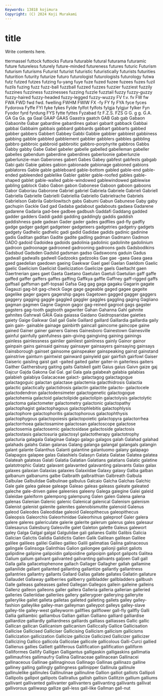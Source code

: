 ```yaml
---
Keywords: 13818 kojimura
Copyright: (C) 2024 Koji Murakami
---
```


# title

Write contents here.



ttermassel futtock futtocks Futura futurable
futural futurama futuramic future futureless futurely future-minded futureness futures futuric
Futurism futurism futurisms Futurist futurist futuristic futuristically futurists futurities futurition
futurity futurize futuro futurologist futurologists futurology futwa futz futzed futzes
futzing fu-yang fuye fuze fuzed fuzee fuzees fuzes fuzil fuzils
fuzing fuzz fuzz-ball fuzzball fuzzed fuzzes fuzzier fuzziest fuzzily fuzzines
fuzziness fuzzinesses fuzzing fuzzle fuzztail fuzzy fuzzy-guzzy fuzzy-haired fuzzy-headed fuzzy-legged
fuzzy-wuzzy FV f.v. fv FW fw FWA FWD fwd fwd.
fwelling FWHM FWIW FX -fy FY fy FYA fyce fyces
Fydorova Fyffe FYI fyke fykes Fylde fylfot fylfots fylgja fylgjur
fylker Fyn Fyodor fyrd fyrdung FYS fytte fyttes Fyzabad fz
F.Z.S. FZS G G. g g. G.A. GA Ga Ga.
ga Gaal GAAP GAAS Gaastra gaatch GAB Gab gab Gabaon
Gabaonite Gabar gabardine gabardines gabari gabarit gabback Gabbai gabbai Gabbaim
gabbais gabbard gabbards gabbart gabbarts gabbed gabber gabbers Gabbert Gabbey
Gabbi Gabbie gabbier gabbiest gabbiness gabbing gabble gabbled gabblement gabbler
gabblers gabbles gabbling gabbro gabbroic gabbroid gabbroitic gabbro-porphyrite gabbros Gabbs
Gabby gabby Gabe Gabel gabeler gabelle gabelled gabelleman gabeller gabelles
gabendum gaberdine gaberdines gaberloonie gaberlunzie gaberlunzie-man Gaberones gabert Gabes Gabey
gabfest gabfests gabgab Gabi gabi Gabie gabies gabion gabionade gabionage
gabioned gabions gablatores Gable gable gableboard gable-bottom gabled gable-end gable-ended
gableended gablelike Gabler gabler gable-roofed gables gable-shaped gablet gable-walled gable-windowed
gablewindowed gablewise gabling gablock Gabo Gabon gabon Gabonese Gaboon gaboon
gaboons Gabor Gaboriau Gaborone Gabriel gabriel Gabriela Gabriele Gabrieli Gabriell
Gabriella Gabrielle Gabrielli Gabriellia Gabriello Gabrielrache Gabriels Gabrielson Gabrila Gabrilowitsch
gabs Gabumi Gabun Gabunese Gaby gaby gachupin Gackle Gad gad
Gadaba gadabout gadabouts gadaea Gadarene gadarene Gadaria gad-bee gadbee gadbush
Gaddafi Gaddang gadded gadder gadders Gaddi gaddi gadding gaddingly gaddis
gaddish gaddishness gade gadean Gader gader gades gadflies gad-fly gadfly
gadge gadger gadget gadgeteer gadgeteers gadgetries gadgetry gadgets gadgety Gadhelic
gadhelic gadi gadid Gadidae gadids gadinic gadinine gadis Gaditan gaditan
Gadite gadite gadling gadman Gadmann Gadmon GADO gadoid Gadoidea gadoids
gadolinia gadolinic gadolinite gadolinium gadroon gadroonage gadrooned gadrooning gadroons gads
Gadsbodikins Gadsbud Gadsden Gadslid gadsman gadso Gadswoons gaduin Gadus gadwall
gadwalls gadwell Gadzooks gadzooks Gae gae -gaea Gaea gaea gaed
gaedelian gaedown gaeing Gaekwar Gael gael Gaelan Gaeldom Gaelic gaelic
Gaelicism Gaelicist Gaelicization Gaelicize gaels Gaeltacht gaen Gaertnerian gaes gaet
Gaeta Gaetano Gaetulan Gaetuli Gaetulian gaff gaffe gaffed gaffer gaffers
gaffes gaffing Gaffkya gaffle Gaffney gaff-rigged gaffs gaffsail gaffsman gaff-topsail
Gafsa Gag gag gaga gagaku Gagarin gagate Gagauzi gag-bit gag-check
Gage gage gageable gaged gagee gageite gagelike gager gagers gagership
gages Gagetown gagged gagger gaggers gaggery gagging gaggle gaggled gaggler
gaggles gaggling gaging Gagliano gagman gagmen Gagne Gagnon gagor gag-reined
gagroot gags gagster gagsters gag-tooth gagtooth gagwriter Gahan Gahanna Gahl
gahnite gahnites Gahrwali GAIA Gaia gaiassa Gaidano Gaidropsaridae gaieties gaiety
Gaige Gaikwar Gail gail Gaile Gaillard gaillard Gaillardia gaillardia gaily
gain gain- gainable gainage gainbirth gaincall gaincome gaincope gaine gained
Gainer gainer gainers Gaines Gainesboro Gainestown Gainesville gainful gainfully gainfulness
gain-giving gaingiving gaining gainings gainless gainlessness gainlier gainliest gainliness gainly
Gainor gainor gainpain gains gainsaid gainsay gainsayer gainsayers gainsaying gainsays
Gainsborough gainset gainsome gainspeaker gainspeaking gainst gainstand gainstrive gainturn gaintwist
gainward gainyield gair gairfish gairfowl Gaiser Gaiseric gaisling gaist gait
-gaited gaited gaiter gaiter-in gaiterless gaiters Gaither Gaithersburg gaiting gaits
Gaitskell gaitt Gaius gaius Gaivn gaize gaj Gajcur Gajda Gakona
Gal Gal. gal Gala gala galabeah galabia galabias galabieh galabiya
Galacaceae galact- galactagog galactagogue galactagoguic galactan galactase galactemia galacthidrosis Galactia
galactic galactically galactidrosis galactin galactite galacto- galactocele galactodendron galactodensimeter galactogenetic
galactogogue galactohemia galactoid galactolipide galactolipin galactolysis galactolytic galactoma galactometer galactometry
galactonic galactopathy galactophagist galactophagous galactophlebitis galactophlysis galactophore galactophoritis galactophorous galactophthysis
galactophygous galactopoiesis galactopoietic galactopyra galactorrhea galactorrhoea galactosamine galactosan galactoscope galactose
galactosemia galactosemic galactosidase galactoside galactosis galactostasis galactosuria galactosyl galactotherapy galactotrophy
galacturia galagala Galaginae Galago galago galagos galah Galahad galahad galahads
galahs Galan galanas Galang galanga galangal galangals galangin galant galante
Galanthus Galanti galantine galantuomo galany galapago Galapagos galapee galas Galashiels
Galasyn Galata Galatae Galatea galatea Galateah galateas Galati Galatia Galatian
Galatians galatians Galatic galatine galatotrophic Galatz galavant galavanted galavanting galavants
Galax galax galaxes galaxian Galaxias galaxies Galaxiidae Galaxy galaxy Galba
galban galbanum galbanums galbe Galbraith galbraithian Galbreath Galbula Galbulae Galbulidae
Galbulinae galbulus Galcaio Galcha Galchas Galchic Gale gale galea galeae
galeage Galeao galeas galeass galeate galeated galeche gale-driven galee galeenies
galeeny Galega galegine Galei galeid Galeidae galeiform galempong galempung Galen
galen Galena galena galenas Galenian Galenic galenic Galenical galenical Galenism
galenism Galenist galenist galenite galenites galenobismutite galenoid Galenus galeod Galeodes
Galeodidae galeoid Galeopithecus galeopithecus Galeopsis Galeorchis Galeorhinidae Galeorhinus galeproof Galer
galera galere galeres galericulate galerie galerite galerum galerus gales galesaur
Galesaurus Galesburg Galesville galet Galeton galette Galeus galewort galey Galga
Galgal galgal Galgulidae gali galianes Galibi Galibis Galicia Galician Galictis
Galidia Galidictis Galien Galik Galilean galilean Galilee galilee galilees galilei
Galileo galileo Galili galimatias Galina galinaceous galingale Galinsoga Galinthias Galion
galiongee galionji galiot galiots galipidine galipine galipoidin galipoidine galipoipin galipot
galipots Galitea Galium galium galivant galivanted galivanting galivants galjoen Gall
gall Galla galla gallacetophenone gallach Gallager Gallagher gallah gallamine gallanilide
gallant gallanted gallanting gallantize gallantly gallantness gallantries gallantry gallants Gallard
Gallas gallate gallates Gallatin gallature Gallaudet Gallaway gallberries gallberry gallbladder
gallbladders gallbush Galle galleass galleasses galled Gallegan Gallegos gallein galleine
galleins Gallenz galleon galleons galler gallera Galleria galleria gallerian galleried
galleries Galleriidae galleriies gallery gallerygoer gallerying galleryite gallerylike gallet galleta
galletas galleted galleting gallets galley galley-fashion galleylike galley-man galleyman galleypot
galleys galley-slave galley-tile galley-west galleyworm gallflies gallflower gall-fly gallfly Galli
Gallia galliambic galliambus Gallian gallian Galliano galliard galliardise galliardize galliardly
galliardness galliards galliass galliasses Gallic gallic Gallican gallican Gallicanism gallicanism
Galliccally Gallice Gallicisation Gallicise Gallicised Galliciser Gallicising Gallicism gallicism gallicisms
Gallicization gallicization Gallicize gallicize Gallicized Gallicizer gallicizer Gallicizing Gallico gallicola
Gallicolae gallicole gallicolous Galli-Curci gallied Gallienus gallies Galliett galliferous Gallification
gallification galliform Galliformes Gallify Galligan Galligantus galligaskin galligaskins gallimatia gallimaufries
gallimaufry Gallina Gallinaceae gallinacean Gallinacei gallinaceous Gallinae gallinaginous Gallinago Gallinas
gallinazo galline galliney galling gallingly gallingness gallinipper Gallinula gallinule gallinulelike
gallinules Gallinulinae gallinuline Gallion galliot galliots Gallipoli Gallipolis gallipot gallipots
Gallirallus gallish gallisin Gallitzin gallium galliums gallivant gallivanted gallivanter gallivanters
gallivanting gallivants gallivat gallivorous galliwasp gallize gall-less gall-like Gallman gall-nut
